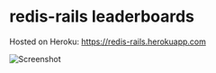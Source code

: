 

redis-rails leaderboards
=====================

Hosted on Heroku: https://redis-rails.herokuapp.com

![Screenshot](http://imgur.com/FHR81AD.png?raw=true)

